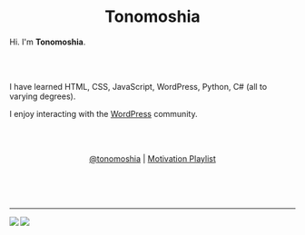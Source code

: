 

<h1 align="center">Tonomoshia</h1>
<p>Hi. I'm <b>Tonomoshia</b>.</p><br>

<br>

I have learned HTML, CSS, JavaScript, WordPress, Python, C# (all to varying degrees).

I enjoy interacting with the [WordPress](https://jetpack.pro/profile/tonomoshia/) community. 

<!--I help clients bring to life their online presence at [LizWP](https://lizwp.com).-->
<br>
<br>

<p align="center">
<!--  <a href="https://jetpack.pro/profile/tonomoshia/">WordPress</a> |
  <a href="https://lizwp.com">LizWP</a> |
  <a href="https://elizabethreiher.com">Elizabeth Reiher</a> | 
  <a href="https://tonomoshia.com">Tonomoshia</a> |-->
  <a href="https://twitter.com/tonomoshia">@tonomoshia</a> |
  <a href="https://open.spotify.com/playlist/7HTZaPUtDVqhspjMUPveEO?si=1Dc7purETeW_NTTUc_JYzg">Motivation Playlist</a>
  <br><br> 
</p>
<br><br>
<hr>

<a href="https://github.com/anuraghazra/github-readme-stats">
  <img align="left" src="https://github-readme-stats.vercel.app/api?username=tonomoshia&show_icons=true&theme=dracula" />
</a>

<a href="https://github.com/anuraghazra/github-readme-stats">
  <img align="left" src="https://github-readme-stats.vercel.app/api/top-langs/?username=tonomoshia" />
</a>






